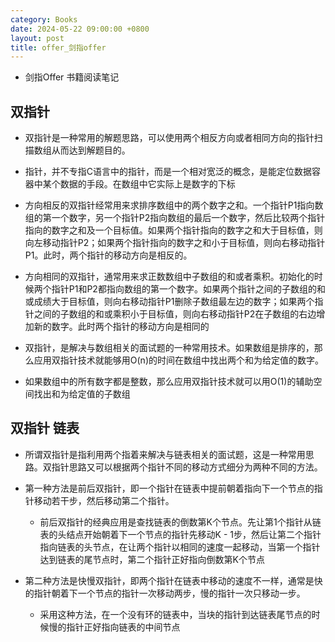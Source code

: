```yaml
---
category: Books
date: 2024-05-22 09:00:00 +0800
layout: post
title: offer_剑指offer
---
```


+ 剑指Offer 书籍阅读笔记

## 双指针

+ 双指针是一种常用的解题思路，可以使用两个相反方向或者相同方向的指针扫描数组从而达到解题目的。
+ 指针，并不专指C语言中的指针，而是一个相对宽泛的概念，是能定位数据容器中某个数据的手段。在数组中它实际上是数字的下标

+ 方向相反的双指针经常用来求排序数组中的两个数字之和。一个指针P1指向数组的第一个数字，另一个指针P2指向数组的最后一个数字，然后比较两个指针指向的数字之和及一个目标值。如果两个指针指向的数字之和大于目标值，则向左移动指针P2；如果两个指针指向的数字之和小于目标值，则向右移动指针P1。此时，两个指针的移动方向是相反的。

+ 方向相同的双指针，通常用来求正数数组中子数组的和或者乘积。初始化的时候两个指针P1和P2都指向数组的第一个数字。如果两个指针之间的子数组的和或成绩大于目标值，则向右移动指针P1删除子数组最左边的数字；如果两个指针之间的子数组的和或乘积小于目标值，则向右移动指针P2在子数组的右边增加新的数字。此时两个指针的移动方向是相同的

+ 双指针，是解决与数组相关的面试题的一种常用技术。如果数组是排序的，那么应用双指针技术就能够用O(n)的时间在数组中找出两个和为给定值的数字。
+ 如果数组中的所有数字都是整数，那么应用双指针技术就可以用O(1)的辅助空间找出和为给定值的子数组

## 双指针 链表

+ 所谓双指针是指利用两个指着来解决与链表相关的面试题，这是一种常用思路。双指针思路又可以根据两个指针不同的移动方式细分为两种不同的方法。

+ 第一种方法是前后双指针，即一个指针在链表中提前朝着指向下一个节点的指针移动若干步，然后移动第二个指针。
  + 前后双指针的经典应用是查找链表的倒数第K个节点。先让第1个指针从链表的头结点开始朝着下一个节点的指针先移动K - 1步，然后让第二个指针指向链表的头节点，在让两个指针以相同的速度一起移动，当第一个指针达到链表的尾节点时，第二个指针正好指向倒数第K个节点

+ 第二种方法是快慢双指针，即两个指针在链表中移动的速度不一样，通常是快的指针朝着下一个节点的指针一次移动两步，慢的指针一次只移动一步。
  + 采用这种方法，在一个没有环的链表中，当块的指针到达链表尾节点的时候慢的指针正好指向链表的中间节点